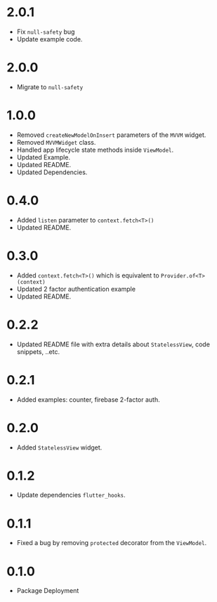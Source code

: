 # 2.0.1

* Fix `null-safety` bug
* Update example code.
# 2.0.0

* Migrate to `null-safety`

# 1.0.0

* Removed `createNewModelOnInsert` parameters of the `MVVM` widget.
* Removed `MVVMWidget` class.
* Handled app lifecycle state methods inside `ViewModel`.
* Updated Example.
* Updated README.
* Updated Dependencies.

# 0.4.0

* Added `listen` parameter to `context.fetch<T>()`
* Updated README.

# 0.3.0

* Added `context.fetch<T>()` which is equivalent to `Provider.of<T>(context)`
* Updated 2 factor authentication example
* Updated README.

# 0.2.2

* Updated README file with extra details about `StatelessView`, code snippets, ..etc.

# 0.2.1

* Added examples: counter, firebase 2-factor auth.

# 0.2.0

* Added `StatelessView` widget.

# 0.1.2

* Update dependencies `flutter_hooks`.

# 0.1.1

* Fixed a bug by removing `protected` decorator from the `ViewModel`.

# 0.1.0

* Package Deployment